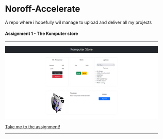 # Noroff-Accelerate

A repo where i hopefully wil manage to upload and deliver all my projects



#### Assignment 1 - The Komputer store

---

![](https://github.com/Tartarpaste/Noroff-Accelerate/blob/main/img/komputer.png)

[Take me to the assignment!](https://github.com/Tartarpaste/Noroff-Accelerate/tree/main/JS/KomputerStore)

---
